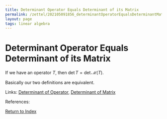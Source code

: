```yaml
---
title: Determinant Operator Equals Determinant of its Matrix
permalink: /zettel/202105091856_determinantOperatorEqualsDeterminantMatrix
layout: page
tags: linear algebra
---
```

# Determinant Operator Equals Determinant of its Matrix

If we have an operator $T$, then $\textrm{det} \, T = \textrm{det} \, \mathcal{M}(T)$.

Basically our two definitions are equivalent.

Links: [Determinant of Operator](202105091734_determinantOperatorDefinition), [Determinant of Matrix](202105091818_determinantMatrix)

References: 

[Return to Index](index)